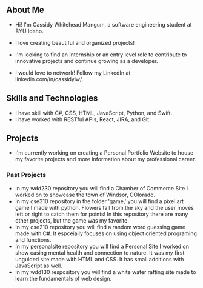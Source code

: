 <!--
**cassidyw03/cassidyw03** is a ✨ _special_ ✨ repository because its `README.md` (this file) appears on your GitHub profile.

Here are some ideas to get you started:

- 🔭 I’m currently working on ...
- 🌱 I’m currently learning ...
- 👯 I’m looking to collaborate on ...
- 🤔 I’m looking for help with ...
- 💬 Ask me about ...
- 📫 How to reach me: ...
- 😄 Pronouns: ...
- ⚡ Fun fact: ...
-->

## About Me

* Hi! I'm Cassidy Whitehead Mangum, a software engineering student at BYU Idaho.
* I love creating beautiful and organized projects!

* I'm looking to find an Internship or an entry level role to contribute to innovative projects and continue growing as a developer.

* I would love to network! Follow my LinkedIn at linkedin.com/in/cassidyiw/.
  
## Skills and Technologies 
* I have skill with C#, CSS, HTML, JavaScript, Python, and Swift.
* I have worked with  RESTful APIs, React, JIRA, and Git.
  
## Projects
* I'm currently working on creating a Personal Portfolio Website to house my favorite projects and more information about my professional career.

### Past Projects
* In my wdd230 repository you will find a Chamber of Commerce Site I worked on to showcase the town of Windsor, COlorado. 
* In my cse310 repository in the folder 'game,' you will find a pixel art game I made with python. Flowers fall from the sky and the user moves left or right to catch them for points! In this repository there are many other projects, but the game was my favorite.
* In my cse210 repository you will find a random word guessing game made with C#. It espceially focuses on using object oriented programing and functions.
* In my personalsite repository you will find a Personal Site I worked on show casing mental health and connection to nature. It was my first unguided site made with HTML and CSS. It has small additions with JavaScript as well.
* In my wdd130 respository you will find a white water rafting site made to learn the fundamentals of web design.